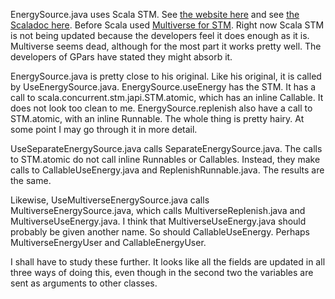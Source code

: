 EnergySource.java uses Scala STM. See [the website here](http://nbronson.github.io/scala-stm/) and see [the Scaladoc here](http://nbronson.github.io/scala-stm/api/0.7/index.html#package). Before Scala used [Multiverse for STM](http://multiverse.codehaus.org/overview.html). Right now Scala STM is not being updated because the developers feel it does enough as it is. Multiverse seems dead, although for the most part it works pretty well. The developers of GPars have stated they might absorb it.      

EnergySource.java is pretty close to his original. Like his original, it is called by UseEnergySource.java. EnergySource.useEnergy has the STM. It has a call to scala.concurrent.stm.japi.STM.atomic, which has an inline Callable. It does not look too clean to me. EnergySource.replenish also have a call to STM.atomic, with an inline Runnable. The whole thing is pretty hairy. At some point I may go through it in more detail.        

UseSeparateEnergySource.java calls SeparateEnergySource.java. The calls to STM.atomic do not call inline Runnables or Callables. Instead, they make calls to CallableUseEnergy.java and ReplenishRunnable.java. The results are the same.     

Likewise, UseMultiverseEnergySource.java calls MultiverseEnergySource.java, which calls MultiverseReplenish.java and MultiverseUseEnergy.java. I think that MultiverseUseEnergy.java should probably be given another name. So should CallableUseEnergy. Perhaps MultiverseEnergyUser and CallableEnergyUser.  

I shall have to study these further. It looks like all the fields are updated in all three ways of doing this, even though in the second two the variables are sent as arguments to other classes.  





